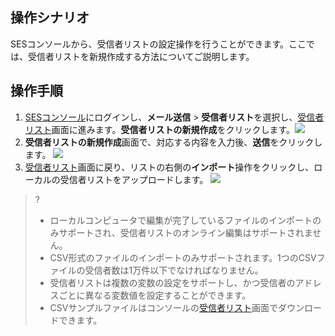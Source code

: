 ## 操作シナリオ
SESコンソールから、受信者リストの設定操作を行うことができます。ここでは、受信者リストを新規作成する方法についてご説明します。

## 操作手順
1. [SESコンソール](https://console.cloud.tencent.com/ses/send)にログインし、**メール送信** > **受信者リスト**を選択し、[受信者リスト](https://console.cloud.tencent.com/ses/contact)画面に進みます。**受信者リストの新規作成**をクリックします。![](https://qcloudimg.tencent-cloud.cn/raw/4166d1f482662b8c5587c50e0a469646.png)
2. **受信者リストの新規作成**画面で、対応する内容を入力後、**送信**をクリックします。
![](https://qcloudimg.tencent-cloud.cn/raw/c948542e770734b2af5b365f5ce7cbcc.png)
3. [受信者リスト](https://console.cloud.tencent.com/ses/contact)画面に戻り、リストの右側の**インポート**操作をクリックし、ローカルの受信者リストをアップロードします。
![](https://qcloudimg.tencent-cloud.cn/raw/c661646efb7c3fb41920ebf32a17d636.png)
>?
>- ローカルコンピュータで編集が完了しているファイルのインポートのみサポートされ、受信者リストのオンライン編集はサポートされません。
>- CSV形式のファイルのインポートのみサポートされます。1つのCSVファイルの受信者数は1万件以下でなければなりません。
>- 受信者リストは複数の変数の設定をサポートし、かつ受信者のアドレスごとに異なる変数値を設定することができます。
>- CSVサンプルファイルはコンソールの[受信者リスト](https://console.cloud.tencent.com/ses/contact)画面でダウンロードできます。
